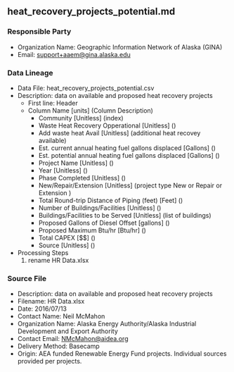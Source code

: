 ## heat_recovery_projects_potential.md

### Responsible Party
  * Organization Name: Geographic Information Network of Alaska (GINA)
  * Email: support+aaem@gina.alaska.edu

### Data Lineage
  * Data File: heat_recovery_projects_potential.csv
  * Description: data on available and proposed heat recovery projects
    * First line: Header
    * Column Name [units] (Column Description)
      * Community [Unitless] (index)
      * Waste Heat Recovery Opperational [Unitless] ()
      * Add waste heat Avail [Unitless] (additional heat recovey available)
      * Est. current annual heating fuel gallons displaced [Gallons] ()
      * Est. potential annual heating fuel gallons displaced [Gallons] ()
      * Project Name [Unitless] ()
      * Year [Unitless] ()
      * Phase Completed [Unitless] ()
      * New/Repair/Extension [Unitless] (project type New or Repair or Extension )
      * Total Round-trip Distance of Piping (feet) [Feet] ()
      * Number of Buildings/Facilities [Unitless] ()
      * Buildings/Facilities to be Served [Unitless] (list of buildings)
      * Proposed Gallons of Diesel Offset [gallons] ()
      * Proposed Maximum Btu/hr [Btu/hr] ()
      * Total CAPEX [$$] ()
      * Source [Unitless] ()
  * Processing Steps
    1. rename HR Data.xlsx

### Source File
  * Description: data on available and proposed heat recovery projects
  * Filename: HR Data.xlsx
  * Date: 2016/07/13
  * Contact Name: Neil McMahon
  * Organization Name: Alaska Energy Authority/Alaska Industrial Development and Export Authority
  * Contact Email: NMcMahon@aidea.org
  * Delivery Method: Basecamp
  * Origin:  AEA funded Renewable Energy Fund projects.  Individual sources provided per projects.
